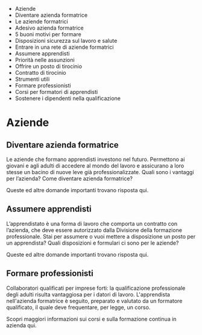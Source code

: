   * Aziende
  * Diventare azienda formatrice
  * Le aziende formatrici
  * Adesivo azienda formatrice
  * 5 buoni motivi per formare
  * Disposizioni sicurezza sul lavoro e salute
  * Entrare in una rete di aziende formatrici
  * Assumere apprendisti
  * Priorità nelle assunzioni
  * Offrire un posto di tirocinio
  * Contratto di tirocinio
  * Strumenti utili
  * Formare professionisti
  * Corsi per formatori di apprendisti
  * Sostenere i dipendenti nella qualificazione

#  Aziende

##  Diventare azienda formatrice

Le aziende che formano apprendisti investono nel futuro. Permettono ai giovani
e agli adulti di accedere al mondo del lavoro e assicurano a loro stesse un
bacino di nuove leve già professionalizzate. Quali sono i vantaggi per
l’azienda? Come diventare azienda formatrice?

Queste ed altre domande importanti trovano risposta qui.

##  Assumere apprendisti

L’apprendistato è una forma di lavoro che comporta un contratto con l’azienda,
che deve essere autorizzato dalla Divisione della formazione professionale.
Stai per assumere o vuoi mettere a disposizione un posto per un apprendista?
Quali disposizioni e formulari ci sono per le aziende?

Queste ed altre domande importanti trovano risposta qui.

##  Formare professionisti

Collaboratori qualificati per imprese forti: la qualificazione professionale
degli adulti risulta vantaggiosa per i datori di lavoro. L'apprendista
nell'azienda formatrice è seguito, preparato e valutato da un formatore
qualificato, il quale deve frequentare, per legge, un corso.

Scopri maggiori informazioni sui corsi e sulla formazione continua in azienda
qui.

